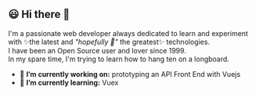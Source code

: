 ## :smiley: Hi there 👋

I'm a passionate web developer always dedicated to learn and experiment with ✨the latest and *"hopefully :pray:"* the greatest✨ technologies.<br />
I have been an Open Source user and lover since 1999.<br />
In my spare time, I'm trying to learn how to hang ten on a longboard.<br />

- 🔭 **I’m currently working on:** prototyping an API Front End with Vuejs
- 🌱 **I’m currently learning:** Vuex

<!--
Here are some ideas to get you started:
- 👯 I’m looking to collaborate on ...
- 🤔 I’m looking for help with ...
- 💬 Ask me about ...
- 📫 How to reach me: ...
- 😄 Pronouns: ...
- ⚡ Fun fact: ...
-->
